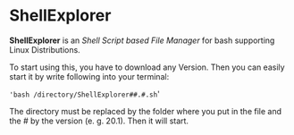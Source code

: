 # ShellExplorer

**ShellExplorer** is an *Shell Script based File Manager* for bash supporting Linux Distributions.

To start using this, you have to download any Version. Then you can easily start it by write following into your terminal:

`'bash /directory/ShellExplorer##.#.sh`'

The directory must be replaced by the folder where you put in the  file and the # by the version (e. g. 20.1). Then it will start.
